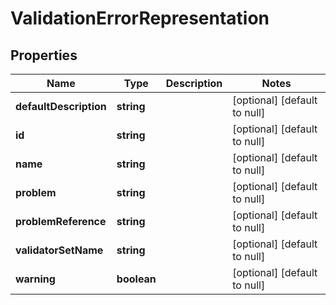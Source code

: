 # ValidationErrorRepresentation

## Properties
Name | Type | Description | Notes
------------ | ------------- | ------------- | -------------
**defaultDescription** | **string** |  | [optional] [default to null]
**id** | **string** |  | [optional] [default to null]
**name** | **string** |  | [optional] [default to null]
**problem** | **string** |  | [optional] [default to null]
**problemReference** | **string** |  | [optional] [default to null]
**validatorSetName** | **string** |  | [optional] [default to null]
**warning** | **boolean** |  | [optional] [default to null]


